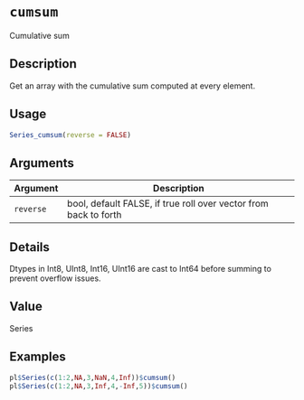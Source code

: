 # `cumsum`

Cumulative sum

## Description

Get an array with the cumulative sum computed at every element.

## Usage

```r
Series_cumsum(reverse = FALSE)
```

## Arguments

| Argument | Description                                                      | 
| -------- | ---------------------------------------------------------------- |
| `reverse`         | bool, default FALSE, if true roll over vector from back to forth | 

## Details

Dtypes in Int8, UInt8, Int16, UInt16 are cast to
Int64 before summing to prevent overflow issues.

## Value

Series

## Examples

```r
pl$Series(c(1:2,NA,3,NaN,4,Inf))$cumsum()
pl$Series(c(1:2,NA,3,Inf,4,-Inf,5))$cumsum()
```


